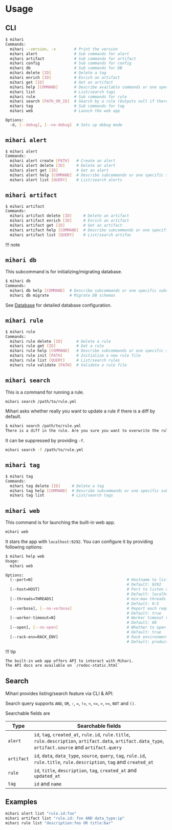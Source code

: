 # Usage

## CLI

```bash
$ mihari
Commands:
  mihari --version, -v        # Print the version
  mihari alert                # Sub commands for alert
  mihari artifact             # Sub commands for artifact
  mihari config               # Sub commands for config
  mihari db                   # Sub commands for DB
  mihari delete [ID]          # Delete a tag
  mihari enrich [ID]          # Enrich an artifact
  mihari get [ID]             # Get an artifact
  mihari help [COMMAND]       # Describe available commands or one specific command
  mihari list                 # List/search tags
  mihari rule                 # Sub commands for rule
  mihari search [PATH_OR_ID]  # Search by a rule (Outputs null if there is no new finding)
  mihari tag                  # Sub commands for tag
  mihari web                  # Launch the web app

Options:
  -d, [--debug], [--no-debug]  # Sets up debug mode
```

## `mihari alert`

```bash
$ mihari alert
Commands:
  mihari alert create [PATH]   # Create an alert
  mihari alert delete [ID]     # Delete an alert
  mihari alert get [ID]        # Get an alert
  mihari alert help [COMMAND]  # Describe subcommands or one specific subcommand
  mihari alert list [QUERY]    # List/search alerts
```

## `mihari artifact`

```bash
$ mihari artifact
Commands:
  mihari artifact delete [ID]     # Delete an artifact
  mihari artifact enrich [ID]     # Enrich an artifact
  mihari artifact get [ID]        # Get an artifact
  mihari artifact help [COMMAND]  # Describe subcommands or one specific subcommand
  mihari artifact list [QUERY]    # List/search artifac
```

!!! note

## `mihari db`

This subcommand is for initializing/migrating database.

```bash
$ mihari db
Commands:
  mihari db help [COMMAND]  # Describe subcommands or one specific subcommand
  mihari db migrate         # Migrate DB schemas
```

See [Database](./emitters/database.md) for detailed database configuration.

## `mihari rule`

```bash
$ mihari rule
Commands:
  mihari rule delete [ID]      # Delete a rule
  mihari rule get [ID]         # Get a rule
  mihari rule help [COMMAND]   # Describe subcommands or one specific subcommand
  mihari rule init [PATH]      # Initialize a new rule file
  mihari rule list [QUERY]     # List/search rules
  mihari rule validate [PATH]  # Validate a rule file
```

## `mihari search`

This is a command for running a rule.

```bash
mihari search /path/to/rule.yml
```

Mihari asks whether really you want to update a rule if there is a diff by default.

```bash
$ mihari search /path/to/rule.yml
There is a diff in the rule. Are you sure you want to overwrite the rule? (y/n)
```

It can be suppressed by providing `-f`.

```bash
mihari search -f /path/to/rule.yml
```

## `mihari tag`

```bash
$ mihari tag                                                                                                                                 20:31:05
Commands:
  mihari tag delete [ID]     # Delete a tag
  mihari tag help [COMMAND]  # Describe subcommands or one specific subcommand
  mihari tag list            # List/search tags
```

## `mihari web`

This command is for launching the built-in web app.

```bash
mihari web
```

It stars the app with `localhost:9292`. You can configure it by providing following options:

```bash
$ mihari help web
Usage:
  mihari web

Options:
  [--port=N]                                         # Hostname to listen on
                                                     # Default: 9292
  [--host=HOST]                                      # Port to listen on
                                                     # Default: localhost
  [--threads=THREADS]                                # min:max threads to use
                                                     # Default: 0:5
  [--verbose], [--no-verbose]                        # Report each request
                                                     # Default: true
  [--worker-timeout=N]                               # Worker timeout value (in seconds)
                                                     # Default: 60
  [--open], [--no-open]                              # Whether to open the app in browser or not
                                                     # Default: true
  [--rack-env=RACK_ENV]                              # Rack environment
                                                     # Default: production
```

!!! tip

    The built-in web app offers API to interact with Mihari.
    The API docs are available on `/redoc-static.html`

## Search

Mihari provides listing/search feature via CLI & API.

Search query supports `AND`, `OR`, `:`, `=`, `!=`, `<`, `<=`, `>`, `>=`, `NOT` and `()`.

Searchable fields are

| Type       | Searchable fields                                                                                                                                     |
| ---------- | ----------------------------------------------------------------------------------------------------------------------------------------------------- |
| `alert`    | `id`, `tag`, `created_at`, `rule.id`, `rule.title`, `rule.description`, `artifact.data`, `artifact.data_type`, `artifact.source` and `artifact.query` |
| `artifact` | `id`, `data`, `data_type`, `source`, `query`, `tag`, `rule.id`, `rule.title`, `rule.description`, `tag` and `created_at`                              |
| `rule`     | `id`, `title`, `description`, `tag`, `created_at` and `updated_at`                                                                                    |
| `tag`      | `id` and `name`                                                                                                                                       |

## Examples

```bash
mihari alert list "rule.id:foo"
mihari artifact list "rule.id: foo AND data_type:ip"
mihari rule list "description:foo OR title:bar"
```
